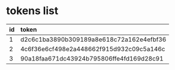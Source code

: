 # tokens list

| id    | token |
| :---- | :---- |
| 1     | d2c6c1ba3890b309189a8e618c72a162e4efbf36 |
| 2     | 4c6f36e6cf498e2a448662f915d932c09c5a146c |
| 3     | 90a18faa671dc43924b795806ffe4fd169d28c91 |
